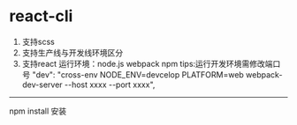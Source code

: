 # react-cli
1. 支持scss
2. 支持生产线与开发线环境区分
3. 支持react
运行环境：node.js webpack npm
tips:运行开发环境需修改端口号 "dev": "cross-env NODE_ENV=devcelop PLATFORM=web webpack-dev-server --host xxxx --port xxxx",
***
npm install 安装